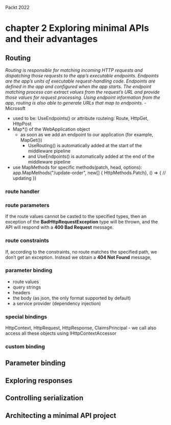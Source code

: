 Packt
2022

# chapter 2 Exploring minimal APIs and their advantages
## Routing
*Routing is responsible for matching incoming HTTP requests and dispatching those requests to the app’s executable endpoints. Endpoints are the app’s units of executable request-handling code. Endpoints are defined in the app and configured when the app starts. The endpoint matching process can extract values from the request’s URL and provide those values for request processing. Using endpoint information from the app, routing is also able to generate URLs that map to endpoints.*
-Microsoft

- used to be: UseEndpoints() or attribute routeing: Route, HttpGet, HttpPost
- Map*() of the WebApplication object
	- as soon as we add an endpoint to our application (for example, MapGet())
		- UseRouting() is automatically added at the start of the middleware pipeline
		- and UseEndpoints() is automatically added at the end of the middleware pipeline
- use MapMethods for specific methods(patch, head, options): app.MapMethods("/update-order", new[] { HttpMethods.Patch}, () => {  // updating })	

### route handler
### route parameters
If the route values cannot be casted to the specified types, then an exception of the **BadHttpRequestException** type will be thrown, and the API will respond with a **400 Bad Request** message.
### route constraints
If, according to the constraints, no route matches the specified path, we don’t get an exception. Instead we obtain a **404 Not Found** message,
### parameter binding
- route values
- query strings
- headers
- the body (as json, the only format supported by default)
- a service provider (dependency injection)
### special bindings
HttpContext, HttpRequest, HttpResponse, ClaimsPrincipal 
	- we call also access all these objects using IHttpContextAccessor
### custom binding

## Parameter binding
## Exploring responses
## Controlling serialization
## Architecting a minimal API project